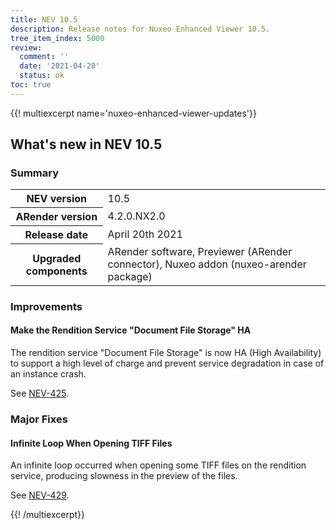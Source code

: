```yaml
---
title: NEV 10.5
description: Release notes for Nuxeo Enhanced Viewer 10.5.
tree_item_index: 5000
review:
  comment: ''
  date: '2021-04-20'
  status: ok
toc: true
---
```


{{! multiexcerpt name='nuxeo-enhanced-viewer-updates'}}
## What's new in NEV 10.5

### Summary

<div class="table-scroll">
<table class="hover">
<tbody>
<tr>
<th colspan="1">NEV version</th>
<td colspan="1">10.5</td>
</tr>
<tr>
<th colspan="1">ARender version</th>
<td colspan="1">4.2.0.NX2.0</td>
</tr>
<tr>
<th colspan="1">Release date</th>
<td colspan="1">April 20th 2021</td>
</tr>
<tr>
<th colspan="1">Upgraded components</th>
<td colspan="1">ARender software, Previewer (ARender connector), Nuxeo addon (nuxeo-arender package)</td>
</tr>
</tbody>
</table>
</div>

### Improvements

#### Make the Rendition Service "Document File Storage" HA

The rendition service "Document File Storage" is now HA (High Availability) to support a high level of charge and prevent service degradation in case of an instance crash.

See [NEV-425](https://jira.nuxeo.com/browse/NEV-425).

### Major Fixes

#### Infinite Loop When Opening TIFF Files

An infinite loop occurred when opening some TIFF files on the rendition service, producing slowness in the preview of the files.

See [NEV-429](https://jira.nuxeo.com/browse/NEV-429).

{{! /multiexcerpt}}
